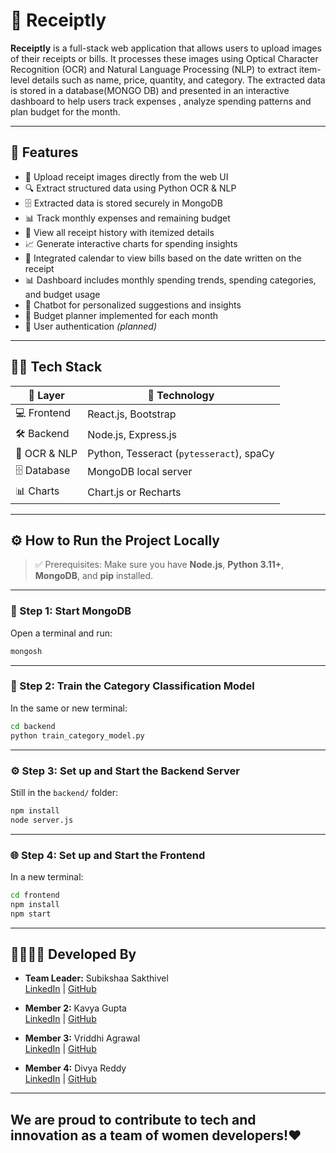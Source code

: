 # 🧾 Receiptly

**Receiptly** is a full-stack web application that allows users to upload images of their receipts or bills. It processes these images using Optical Character Recognition (OCR) and Natural Language Processing (NLP) to extract item-level details such as name, price, quantity, and category. The extracted data is stored in a database(MONGO DB) and presented in an interactive dashboard to help users track expenses , analyze spending patterns and plan budget for the month.

---


## 🚀 Features

- 📸 Upload receipt images directly from the web UI  
- 🔍 Extract structured data using Python OCR & NLP  
- 🗄️ Extracted data is stored securely in MongoDB  
- 📊 Track monthly expenses and remaining budget  
- 📂 View all receipt history with itemized details  
- 📈 Generate interactive charts for spending insights  
- 📅 Integrated calendar to view bills based on the date written on the receipt  
- 📊 Dashboard includes monthly spending trends, spending categories, and budget usage  
- 💬 Chatbot for personalized suggestions and insights  
- 📅 Budget planner implemented for each month  
- 🔐 User authentication *(planned)*  

---

## 🧑‍💻 Tech Stack

| 🔧 Layer        | 🚀 Technology                          |
|----------------|-----------------------------------------|
| 💻 Frontend     | React.js, Bootstrap      |
| 🛠️ Backend      | Node.js, Express.js                     |
| 🧠 OCR & NLP    | Python, Tesseract (`pytesseract`), spaCy |
| 🗄️ Database     | MongoDB local server                         |
| 📊 Charts       | Chart.js or Recharts                    |

---

## ⚙️ How to Run the Project Locally

> ✅ Prerequisites: Make sure you have **Node.js**, **Python 3.11+**, **MongoDB**, and **pip** installed.

---

### 🧪 Step 1: Start MongoDB  
Open a terminal and run:

```bash
mongosh
````

---

### 🧠 Step 2: Train the Category Classification Model

In the same or new terminal:

```bash
cd backend
python train_category_model.py
```

---

### ⚙️ Step 3: Set up and Start the Backend Server

Still in the `backend/` folder:

```bash
npm install
node server.js
```

---

### 🌐 Step 4: Set up and Start the Frontend

In a new terminal:

```bash
cd frontend
npm install
npm start
```

---
## 👩‍💻👩‍💻 Developed By

- **Team Leader:** Subikshaa Sakthivel  
  [LinkedIn](https://www.linkedin.com/in/subikshaa-sakthivel777/) | [GitHub](https://github.com/Subikshaa22)  

- **Member 2:** Kavya Gupta  
  [LinkedIn](https://www.linkedin.com/in/kavya-gupta-442a62285/) | [GitHub](https://github.com/kavyagupta3011)  

- **Member 3:** Vriddhi Agrawal  
  [LinkedIn](https://www.linkedin.com/in/vriddhi-agrawal-6ba44b298) | [GitHub](https://github.com/vriddhi-07)  

- **Member 4:** Divya Reddy  
  [LinkedIn](https://www.linkedin.com/in/s-divya-455481270/) | [GitHub](https://github.com/Divyareddy8)  

---
## We are proud to contribute to tech and innovation as a team of women developers!❤️
